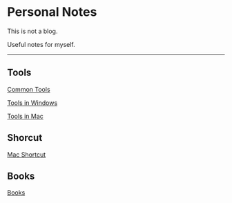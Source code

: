 Personal Notes
========
This is not a blog.

Useful notes for myself.

---

## Tools
[Common Tools](https://github.com/lucky521/LuckyToolNotes/blob/master/Common-tools.md)


[Tools in Windows](https://github.com/lucky521/LuckyToolNotes/blob/master/tools-in-windows.md)

[Tools in Mac](https://github.com/lucky521/LuckyToolNotes/blob/master/tools-in-mac.md)





## Shorcut

[Mac Shortcut](https://github.com/lucky521/LuckyToolNotes/blob/master/mac_shortcut.md)


## Books

[Books](https://github.com/lucky521/LuckyToolNotes/blob/master/Recommended-Books.md)

